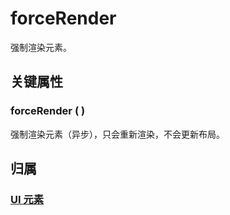 # forceRender

强制渲染元素。

## 关键属性

### forceRender ( )

强制渲染元素（异步），只会重新渲染，不会更新布局。

## 归属

### [UI 元素](/reference/display/UI.md)
